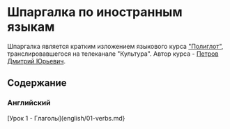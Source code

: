 # Шпаргалка по иностранным языкам

Шпаргалка является кратким изложением языкового курса ["Полиглот"], транслировавшегося на телеканале "Культура". Автор
курса - [Петров Дмитрий Юрьевич].

["Полиглот"]: https://ru.wikipedia.org/wiki/%D0%9F%D0%BE%D0%BB%D0%B8%D0%B3%D0%BB%D0%BE%D1%82_(%D1%82%D0%B5%D0%BB%D0%B5%D0%B2%D0%B8%D0%B7%D0%B8%D0%BE%D0%BD%D0%BD%D0%B0%D1%8F_%D0%BF%D0%B5%D1%80%D0%B5%D0%B4%D0%B0%D1%87%D0%B0)
[Петров Дмитрий Юрьевич]: https://ru.wikipedia.org/wiki/%D0%9F%D0%B5%D1%82%D1%80%D0%BE%D0%B2,_%D0%94%D0%BC%D0%B8%D1%82%D1%80%D0%B8%D0%B9_%D0%AE%D1%80%D1%8C%D0%B5%D0%B2%D0%B8%D1%87

## Содержание

### Английский

[Урок 1 - Глаголы](english/01-verbs.md}
